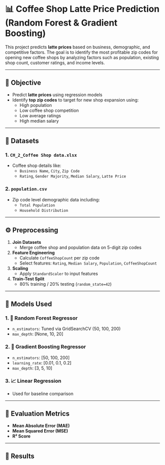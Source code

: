 # 📊 Coffee Shop Latte Price Prediction (Random Forest & Gradient Boosting)

This project predicts **latte prices** based on business, demographic, and competitive factors. The goal is to identify the most profitable zip codes for opening new coffee shops by analyzing factors such as population, existing shop count, customer ratings, and income levels.

---

## 🎯 Objective

- Predict **latte prices** using regression models
- Identify **top zip codes** to target for new shop expansion using:
  - High population
  - Low coffee shop competition
  - Low average ratings
  - High median salary

---

## 🧾 Datasets

### 1. `CH_2_Coffee Shop data.xlsx`
- Coffee shop details like:
  - `Business Name`, `City`, `Zip Code`
  - `Rating`, `Gender Majority`, `Median Salary`, `Latte Price`

### 2. `population.csv`
- Zip code level demographic data including:
  - `Total Population`
  - `Household Distribution`

---

## ⚙️ Preprocessing

1. **Join Datasets**
   - Merge coffee shop and population data on 5-digit zip codes
2. **Feature Engineering**
   - Calculate `CoffeeShopCount` per zip code
   - Select features: `Rating`, `Median Salary`, `Population`, `CoffeeShopCount`
3. **Scaling**
   - Apply `StandardScaler` to input features
4. **Train-Test Split**
   - 80% training / 20% testing (`random_state=42`)

---

## 🧠 Models Used

### 1. 🌲 Random Forest Regressor
- `n_estimators`: Tuned via GridSearchCV (50, 100, 200)
- `max_depth`: [None, 10, 20]

### 2. 🚀 Gradient Boosting Regressor
- `n_estimators`: [50, 100, 200]
- `learning_rate`: [0.01, 0.1, 0.2]
- `max_depth`: [3, 5, 10]

### 3. 📈 Linear Regression
- Used for baseline comparison

---

## 📐 Evaluation Metrics

- **Mean Absolute Error (MAE)**  
- **Mean Squared Error (MSE)**  
- **R² Score**  

---

## 🧪 Results

